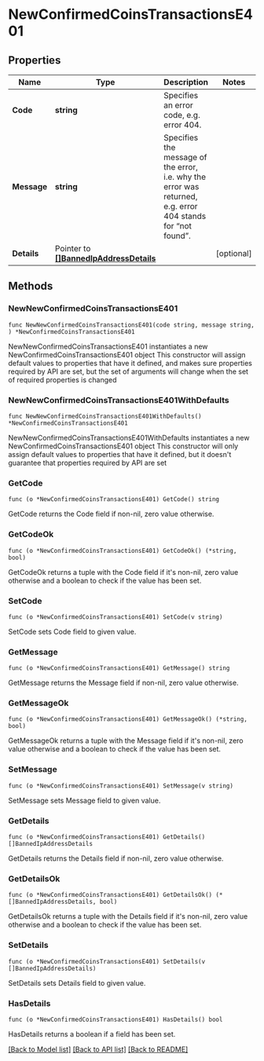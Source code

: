 # NewConfirmedCoinsTransactionsE401

## Properties

Name | Type | Description | Notes
------------ | ------------- | ------------- | -------------
**Code** | **string** | Specifies an error code, e.g. error 404. | 
**Message** | **string** | Specifies the message of the error, i.e. why the error was returned, e.g. error 404 stands for “not found”. | 
**Details** | Pointer to [**[]BannedIpAddressDetails**](BannedIpAddressDetails.md) |  | [optional] 

## Methods

### NewNewConfirmedCoinsTransactionsE401

`func NewNewConfirmedCoinsTransactionsE401(code string, message string, ) *NewConfirmedCoinsTransactionsE401`

NewNewConfirmedCoinsTransactionsE401 instantiates a new NewConfirmedCoinsTransactionsE401 object
This constructor will assign default values to properties that have it defined,
and makes sure properties required by API are set, but the set of arguments
will change when the set of required properties is changed

### NewNewConfirmedCoinsTransactionsE401WithDefaults

`func NewNewConfirmedCoinsTransactionsE401WithDefaults() *NewConfirmedCoinsTransactionsE401`

NewNewConfirmedCoinsTransactionsE401WithDefaults instantiates a new NewConfirmedCoinsTransactionsE401 object
This constructor will only assign default values to properties that have it defined,
but it doesn't guarantee that properties required by API are set

### GetCode

`func (o *NewConfirmedCoinsTransactionsE401) GetCode() string`

GetCode returns the Code field if non-nil, zero value otherwise.

### GetCodeOk

`func (o *NewConfirmedCoinsTransactionsE401) GetCodeOk() (*string, bool)`

GetCodeOk returns a tuple with the Code field if it's non-nil, zero value otherwise
and a boolean to check if the value has been set.

### SetCode

`func (o *NewConfirmedCoinsTransactionsE401) SetCode(v string)`

SetCode sets Code field to given value.


### GetMessage

`func (o *NewConfirmedCoinsTransactionsE401) GetMessage() string`

GetMessage returns the Message field if non-nil, zero value otherwise.

### GetMessageOk

`func (o *NewConfirmedCoinsTransactionsE401) GetMessageOk() (*string, bool)`

GetMessageOk returns a tuple with the Message field if it's non-nil, zero value otherwise
and a boolean to check if the value has been set.

### SetMessage

`func (o *NewConfirmedCoinsTransactionsE401) SetMessage(v string)`

SetMessage sets Message field to given value.


### GetDetails

`func (o *NewConfirmedCoinsTransactionsE401) GetDetails() []BannedIpAddressDetails`

GetDetails returns the Details field if non-nil, zero value otherwise.

### GetDetailsOk

`func (o *NewConfirmedCoinsTransactionsE401) GetDetailsOk() (*[]BannedIpAddressDetails, bool)`

GetDetailsOk returns a tuple with the Details field if it's non-nil, zero value otherwise
and a boolean to check if the value has been set.

### SetDetails

`func (o *NewConfirmedCoinsTransactionsE401) SetDetails(v []BannedIpAddressDetails)`

SetDetails sets Details field to given value.

### HasDetails

`func (o *NewConfirmedCoinsTransactionsE401) HasDetails() bool`

HasDetails returns a boolean if a field has been set.


[[Back to Model list]](../README.md#documentation-for-models) [[Back to API list]](../README.md#documentation-for-api-endpoints) [[Back to README]](../README.md)


